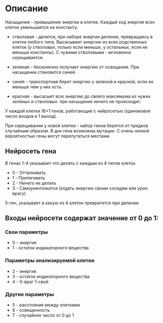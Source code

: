# Описание

Насыщение - превышение энергии в клетке. Каждый ход энергия всех клеток уменьшается на константу.

- стволовая - делится, при наборе энергии деления, превращаясь в клетки любого типа. Высасывает энергию из всех родственных клеток (у стволовых, только если меньше, у остальных, если не меньше константы). С чужими стволовыми - мгновенно скрещивается.

- зеленая - бесконечно получает энергию от освещения. При насыщении становится синей.

- синяя - транспортная берет энергию у зеленой и красной, если ее меньше чем у них есть.

- красная - высасыет всю энергию до своего максимума из чужих зеленых и стволовых. при насыщение ничего не происходит.

У каждой клетки 16+1 генов, работающие с нейросетью (одинаковое число входов и 1 выход).

При скрещивании у новой клетки - набор генов берется от предков случайным образом.
В днк гена возможны мутации.
С очень низкой вероятностью гены могут перепутаться местами.

## Нейросеть гена

В генах 1-4 указывает что делать с каждым из 4 типов клеток.

- 0 - Отталкивать
- 1 - Притягивать
- 2 - Ничего не делать
- 3 - Самоуничтожится (отдать энергию своим соседям или урон врагу)

5-ген, указывает в какую из 4 клеток превратится при делении

## Входы нейросети содержат значение от 0 до 1:

### Свои параметры

- 0 - энергия
- 1 - остаток индикаторного вещества

### Параметры анализируемой клетки

- 2 - энергия
- 3 - остаток индикаторного вещества
- 4 - 0-враг 1-свой

### Другие параметры

- 5 - расстояние между клетками
- 6 - освещенность
- 7 - случайное число от 0 до 1
